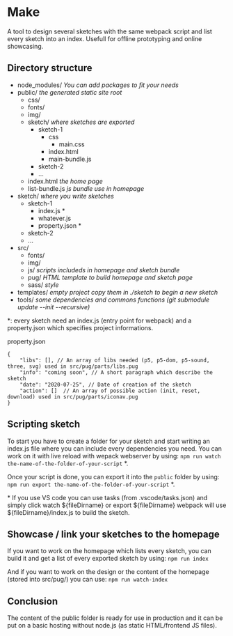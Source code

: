 # Make

A tool to design several sketches with the same webpack script and list every sketch into an index.
Usefull for offline prototyping and online showcasing.

## Directory structure
- node_modules/ *You can add packages to fit your needs*
- public/ *the generated static site root*
  - css/
  - fonts/
  - img/
  - sketch/ *where sketches are exported*
    - sketch-1
      - css
        - main.css
      - index.html
      - main-bundle.js
    - sketch-2
    - ...
  - index.html *the home page*
  - list-bundle.js *js bundle use in homepage*
- sketch/ *where you write sketches*
    - sketch-1
      - index.js &ast; 
      - whatever.js
      - property.json &ast;
    - sketch-2
    - ...
- src/
  - fonts/
  - img/
  - js/ *scripts includeds in homepage and sketch bundle*
  - pug/ *HTML template to build homepage and sketch page*
  - sass/ *style*
- templates/ *empty project copy them in ./sketch to begin a new sketch*
- tools/ *some dependencies and commons functions (git submodule update --init --recursive)*

&ast;: every sketch need an index.js (entry point for webpack) and a property.json
which specifies project informations.

property.json
```
{
    "libs": [], // An array of libs needed (p5, p5-dom, p5-sound, three, svg) used in src/pug/parts/libs.pug
    "info": "coming soon", // A short paragraph which describe the sketch
    "date": "2020-07-25", // Date of creation of the sketch
    "action": []  // An array of possible action (init, reset, download) used in src/pug/parts/iconav.pug
}
```
## Scripting sketch
To start you have to create a folder for your sketch and start writing an index.js file where you can include every dependencies you need.
You can work on it with live reload with wepack webserver by using:
`npm run watch the-name-of-the-folder-of-your-script` &ast;.

Once your script is done, you can export it into the `public` folder by using:
`npm run export the-name-of-the-folder-of-your-script` &ast;.

&ast; If you use VS code you can use tasks (from .vscode/tasks.json) and simply click watch ${fileDirname} or export ${fileDirname} webpack will use ${fileDirname}/index.js to build the sketch.
  

## Showcase / link your sketches to the homepage
If you want to work on the homepage which lists every sketch, you can build it and get a list of every exported sketch by using:
`npm run index`

And if you want to work on the design or the content of the homepage (stored into src/pug/) you can use:
`npm run watch-index`

## Conclusion
The content of the public folder is ready for use in production and it can be put on a basic hosting without node.js (as static HTML/frontend JS files).

